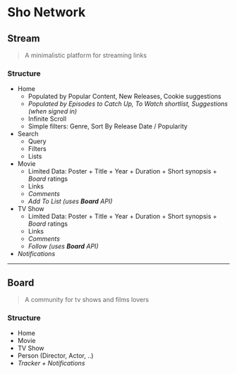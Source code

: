 # Sho Network #

## Stream ##
>A minimalistic platform for streaming links

### Structure ###
* Home
	* Populated by Popular Content, New Releases, Cookie suggestions
	* _Populated by Episodes to Catch Up, To  Watch shortlist, Suggestions (when signed in)_
	* Infinite Scroll
	* Simple filters: Genre, Sort By Release Date / Popularity
* Search
	* Query
	* Filters
	* Lists
* Movie
	* Limited Data: Poster + Title + Year + Duration + Short synopsis + *Board* ratings
	* Links
	* _Comments_
	* _Add To List (uses **Board** API)_
* TV Show
	* Limited Data: Poster + Title + Year + Duration + Short synopsis + *Board* ratings
	* Links
	* _Comments_
	* _Follow (uses **Board** API)_
* _Notifications_

----

## Board ##
> A community for tv shows and films lovers

### Structure ###
* Home
* Movie
* TV Show
* Person (Director, Actor, ..)
* _Tracker + Notifications_